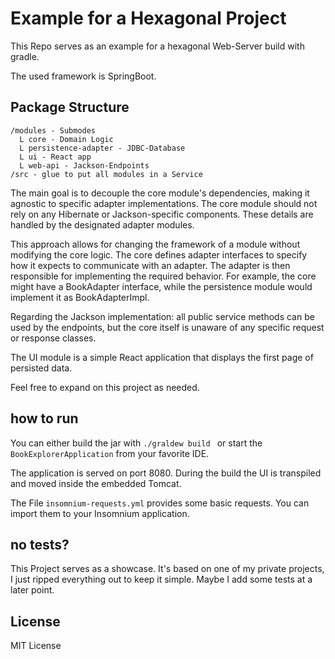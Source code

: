 # Example for a Hexagonal Project

This Repo serves as an example for a hexagonal Web-Server build with gradle.

The used framework is SpringBoot.

## Package Structure

```
/modules - Submodes
  L core - Domain Logic
  L persistence-adapter - JDBC-Database
  L ui - React app
  L web-api - Jackson-Endpoints
/src - glue to put all modules in a Service
```

The main goal is to decouple the core module's dependencies, making it agnostic to specific adapter
implementations. The core module should not rely on any Hibernate or Jackson-specific components.
These details are handled by the designated adapter modules.

This approach allows for changing the framework of a module without modifying the core logic. The
core defines adapter interfaces to specify how it expects to communicate with an adapter. The
adapter is then responsible for implementing the required behavior. For example, the core might have
a BookAdapter interface, while the persistence module would implement it as BookAdapterImpl.

Regarding the Jackson implementation: all public service methods can be used by the endpoints, but
the core itself is unaware of any specific request or response classes.

The UI module is a simple React application that displays the first page of persisted data.

Feel free to expand on this project as needed.

## how to run

You can either build the jar with ```./graldew build ``` or start the ```BookExplorerApplication```
from your favorite IDE.

The application is served on port 8080. During the build the UI is transpiled and moved inside the
embedded Tomcat.

The File ```insomnium-requests.yml``` provides some basic requests. You can import them to your
Insomnium application.

## no tests?

This Project serves as a showcase. It's based on one of my private projects, I just ripped
everything out to keep it simple. Maybe I add some tests at a later point.

## License

MIT License